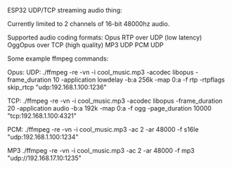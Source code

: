 ESP32 UDP/TCP streaming audio thing:

Currently limited to 2 channels of 16-bit 48000hz audio.

Supported audio coding formats:
    Opus
        RTP over UDP (low latency)
        OggOpus over TCP (high quality)
    MP3
        UDP
    PCM
        UDP


Some example ffmpeg commands:

Opus:
 UDP:
./ffmpeg -re -vn -i cool_music.mp3 -acodec libopus -frame_duration 10 -application lowdelay -b:a 256k -map 0:a -f rtp -rtpflags skip_rtcp "udp:192.168.1.100:1236"

 TCP:
./ffmpeg -re -vn -i cool_music.mp3 -acodec libopus -frame_duration 20 -application audio -b:a 192k -map 0:a -f ogg -page_duration 10000 "tcp:192.168.1.100:4321"


PCM:
./ffmpeg -re -vn -i cool_music.mp3 -ac 2 -ar 48000 -f s16le "udp:192.168.1.100:1234"


MP3
./ffmpeg -re -vn -i cool_music.mp3 -ac 2 -ar 48000 -f mp3 "udp://192.168.17.10:1235"

